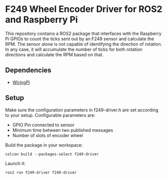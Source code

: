 
# F249 Wheel Encoder Driver for ROS2 and Raspberry Pi
This repository contains a ROS2 package that interfaces with the Raspberry Pi GPIOs to count the ticks sent out by an F249 sensor and calculate the RPM. The sensor alone is not capable of identifying the direction of rotation. In any case, it will accumulate the number of ticks for both rotation directions and calculate the RPM based on that. 

## Dependencies
-  [WiringPi](https://github.com/WiringPi/WiringPi/)

## Setup
Make sure the configuration parameters in f249-driver.h are set according to your setup.
Configurable parameters are:
- GPIO Pin connected to sensor
- Minimum time between two published messages
- Number of slots of encoder wheel

Build the package in your workspace:

    colcon build --packages-select f249-driver
    
Launch it:

    ros2 run f249-driver f249-driver
